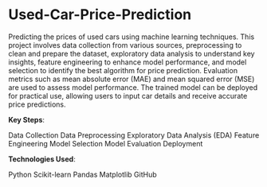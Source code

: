 # Used-Car-Price-Prediction

Predicting the prices of used cars using machine learning techniques. This project involves data collection from various sources, preprocessing to clean and prepare the dataset, exploratory data analysis to understand key insights, feature engineering to enhance model performance, and model selection to identify the best algorithm for price prediction. Evaluation metrics such as mean absolute error (MAE) and mean squared error (MSE) are used to assess model performance. The trained model can be deployed for practical use, allowing users to input car details and receive accurate price predictions.

**Key Steps**:

Data Collection
Data Preprocessing
Exploratory Data Analysis (EDA)
Feature Engineering
Model Selection
Model Evaluation
Deployment


**Technologies Used**:

Python
Scikit-learn
Pandas
Matplotlib
GitHub
